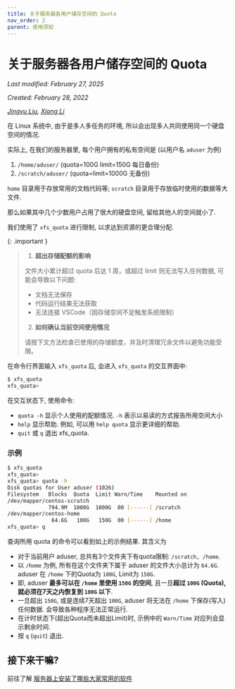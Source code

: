 ```yaml
---
title: 关于服务器各用户储存空间的 Quota
nav_order: 2
parent: 使用须知
---
```


# 关于服务器各用户储存空间的 Quota
*Last modified: February 27, 2025*


*Created: February 28, 2022*

*[Jingyu Liu](mailto:381258337@qq.com), [Xiang Li](mailto:646873166@qq.com)*

在 Linux 系统中, 由于是多人多任务的环境, 所以会出现多人共同使用同一个硬盘空间的情况.

实际上, 在我们的服务器里, 每个用户拥有的私有空间是 (以用户名 `aduser` 为例)

1. `/home/aduser/` (quota=100G limit=150G 每日备份)
2. `/scratch/aduser/` (quota=limit=1000G 无备份)

`home` 目录用于存放常用的文档代码等; `scratch` 目录用于存放临时使用的数据等大文件.

那么如果其中几个少数用户占用了很大的硬盘空间, 留给其他人的空间就小了. 

我们使用了 `xfs_quota` 进行限制, 以求达到资源的更合理分配.

{: .important }
> 1. ​**超出存储配额的影响**​ 
> 
> 文件大小累计超过 quota 后达 1 周，或超过 limit 则无法写入任何数据, 可能会导致以下问题: 
> - 文档无法保存  
> - 代码运行结果无法获取  
> - ​无法连接 VSCode​（因存储空间不足触发系统限制） 
>  
> 2. ​**如何确认当前空间使用情况**​  
> 
> 请按下文方法检查已使用的存储额度，并及时清理冗余文件以避免功能受限。


<!-- 你可以通过 `xfs_quota -x -c <command> <mount_point>` 来使用 xfs_quota. 这里 command 为要输入的指令, mount_point 为挂载目录(不是必须的); 参数 `-x` 表示进入专家模式, 这样后续才能够加入 `-c` 的指令参数; 参数 `-c `后面加的就是指令. 也可以先输入 `xfs_quota`, 然后再输入指令. 我们主要学习可以输入的指令. -->

<!-- `print` 列出目前主机内的文件系统参数等数据. -->

<!-- `df` 请看下面的 `free` 命令. -->

在命令行界面输入 `xfs_quota` 后, 会进入 `xfs_quota` 的交互界面中:

~~~ bash
$ xfs_quota
xfs_quota>
~~~

在交互状态下, 使用命令:

- `quota -h` 显示个人使用的配额情况. `-h` 表示以易读的方式报告所用空间大小
- `help` 显示帮助. 例如, 可以用 `help quota` 显示更详细的帮助.
- `quit` 或 `q` 退出 xfs_quota.

### 示例

~~~ bash
$ xfs_quota
xfs_quota>
xfs_quota> quota -h
Disk quotas for User aduser (1026)
Filesystem   Blocks  Quota  Limit Warn/Time    Mounted on
/dev/mapper/centos-scratch
             794.9M  1000G  1000G  00 [------] /scratch
/dev/mapper/centos-home
              64.6G   100G   150G  00 [------] /home
xfs_quota> q
~~~

查询所用 quota 的命令可以看到如上的示例结果. 其含义为

- 对于当前用户 aduser, 总共有3个文件夹下有quota限制: `/scratch, /home`.
- 以 `/home` 为例, 所有在这个文件夹下属于 aduser 的文件大小总计为 `64.6G`. aduser 在 `/home` 下的Quota为 `100G`, Limit为 `150G`.
- 即, aduser **最多可以在 `/home` 里使用 `150G` 的空间**, 且一旦**超过 `100G` (Quota), 就必须在7天之内恢复到 `100G` 以下**.
- 一旦超出 `150G`, 或是连续7天超出 `100G`, aduser 将无法在 `/home` 下保存(写入)任何数据. 会导致各种程序无法正常运行.
- 在计时状态下(超出Quota而未超出Limit)时, 示例中的 `Warn/Time` 对应列会显示剩余时间.
- 按 `q` (`quit`) 退出.

<!-- 下面是一些常用的接在 `quota` 命令后的参数: -->
<!-- - `-h` 以易读的方式报告所用空间大小 -->
<!-- - `-g` 指定用户组(名称或ID) -->
<!-- - `-p` 指定具体的项目 (名称或 ID ) -->
<!-- - `-u` 指定用户名 -->
<!-- - `-b` 展示已经使用的blocks -->
<!-- - `-i` 展示已经使用的 inodes -->
<!-- - `-r` 显示使用的实时 blocks 的数量 -->
<!-- - `-n` 跳过标识符到名称的转换, 只报告 ID -->
<!-- - `-N` 取消标题 -->
<!-- - `-v` 增加报告的长度 -->
<!-- - `-f <file>` 将输出写入到文件file. -->

<!-- `free` 报告文件系统使用情况. 下面是一些参数: `-b`; `-i`; `-r`; `-h`; `-N`; `-f <file>`. -->

## 接下来干嘛?

前往了解 [服务器上安装了哪些大家常用的软件](../software/index)
